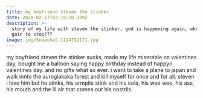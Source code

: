 ```yaml
---
title: my boyfriend steven the stinker
date: 2020-02-17T03:19:28.339Z
description: >-
  story of my life with steven the stinker, god is happening again, when is it
  goin to stop???
image: img/Snapchat-1124722171.jpg
---
```

my boyfriend  steven the stinker sucks, made my life miserable on valentines day, bought me a balloon saying happy birthday instead of happyn valentines day. and no gifts what so ever. i want to take a plane to japan and walk innto the aurogiakaka forest and kill myself for once and for all. steven i love him but he stinks, his armpits stink and his cola, his wee wee, his ass, his mouth and the lil air that comes out his nostrils.
